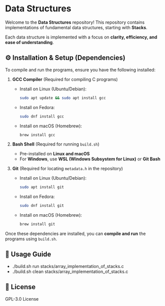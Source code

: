 # Data Structures


Welcome to the **Data Structures** repository! This repository contains implementations of fundamental data structures, starting with **Stacks**.  

Each data structure is implemented with a focus on **clarity, efficiency, and ease of understanding**.


## ⚙️ Installation & Setup (Dependencies)

To compile and run the programs, ensure you have the following installed:

1. **GCC Compiler** (Required for compiling C programs)  
   - Install on Linux (Ubuntu/Debian):  
     ```sh
     sudo apt update && sudo apt install gcc
     ```
   - Install on Fedora:  
     ```sh
     sudo dnf install gcc
     ```
   - Install on macOS (Homebrew):  
     ```sh
     brew install gcc
     ```

2. **Bash Shell** (Required for running `build.sh`)  
   - Pre-installed on **Linux and macOS**  
   - For **Windows**, use **WSL (Windows Subsystem for Linux)** or **Git Bash**

3. **Git** (Required for locating `metadata.h` in the repository)  
   - Install on Linux (Ubuntu/Debian):  
     ```sh
     sudo apt install git
     ```
   - Install on Fedora:  
     ```sh
     sudo dnf install git
     ```
   - Install on macOS (Homebrew):  
     ```sh
     brew install git
     ```

Once these dependencies are installed, you can **compile and run** the programs using `build.sh`.  


## 🚀 Usage Guide
- ./build.sh run stacks/array_implementation_of_stacks.c
- ./build.sh clean stacks/array_implementation_of_stacks.c

## 📜 License
GPL-3.0 License